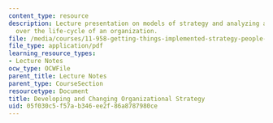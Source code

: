```yaml
---
content_type: resource
description: Lecture presentation on models of strategy and analyzing alignment changes
  over the life-cycle of an organization.
file: /media/courses/11-958-getting-things-implemented-strategy-people-performance-and-leadership-january-iap-2009/05f030c5f57ab346ee2f86a8787980ce_slides2.pdf
file_type: application/pdf
learning_resource_types:
- Lecture Notes
ocw_type: OCWFile
parent_title: Lecture Notes
parent_type: CourseSection
resourcetype: Document
title: Developing and Changing Organizational Strategy
uid: 05f030c5-f57a-b346-ee2f-86a8787980ce
---
```

